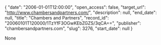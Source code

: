 {
  "date": "2006-01-01T12:00:00", 
  "open_access": false, 
  "target_url": "http://www.chambersandpartners.com/", 
  "description": null, 
  "end_date": null, 
  "title": "Chambers and Partners", 
  "record_id": "20060101T120000/1TzYfF3OGwKEbZGZS/3qCA==", 
  "publisher": "chambersandpartners.com", 
  "slug": 3276, 
  "start_date": null
}

None